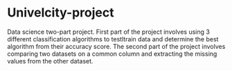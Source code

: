 # Univelcity-project
Data science two-part project. 
First part of the project involves using 3 different classification algorithms to testltrain data and determine the best algorithm from their accuracy score.
The second part of the project involves comparing two datasets on a common column and extracting the missing values from the other dataset.
